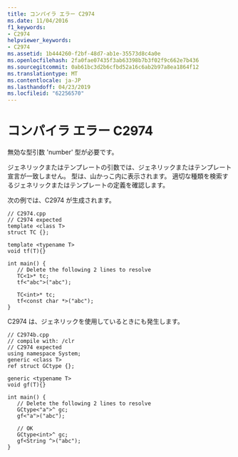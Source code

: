 ```yaml
---
title: コンパイラ エラー C2974
ms.date: 11/04/2016
f1_keywords:
- C2974
helpviewer_keywords:
- C2974
ms.assetid: 1b444260-f2bf-48d7-ab1e-35573d8c4a0e
ms.openlocfilehash: 2fa0fae07435f3ab63398b7b3f02f9c662e7b436
ms.sourcegitcommit: 0ab61bc3d2b6cfbd52a16c6ab2b97a8ea1864f12
ms.translationtype: MT
ms.contentlocale: ja-JP
ms.lasthandoff: 04/23/2019
ms.locfileid: "62256570"
---
```

# <a name="compiler-error-c2974"></a>コンパイラ エラー C2974

無効な型引数 'number' 型が必要です。

ジェネリックまたはテンプレートの引数では、ジェネリックまたはテンプレート宣言が一致しません。 型は、山かっこ内に表示されます。 適切な種類を検索するジェネリックまたはテンプレートの定義を確認します。

次の例では、C2974 が生成されます。

```
// C2974.cpp
// C2974 expected
template <class T>
struct TC {};

template <typename T>
void tf(T){}

int main() {
   // Delete the following 2 lines to resolve
   TC<1>* tc;
   tf<"abc">("abc");

   TC<int>* tc;
   tf<const char *>("abc");
}
```

C2974 は、ジェネリックを使用しているときにも発生します。

```
// C2974b.cpp
// compile with: /clr
// C2974 expected
using namespace System;
generic <class T>
ref struct GCtype {};

generic <typename T>
void gf(T){}

int main() {
   // Delete the following 2 lines to resolve
   GCtype<"a">^ gc;
   gf<"a">("abc");

   // OK
   GCtype<int>^ gc;
   gf<String ^>("abc");
}
```